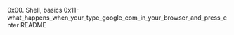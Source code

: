 0x00. Shell, basics
0x11-what_happens_when_your_type_google_com_in_your_browser_and_press_enter README
